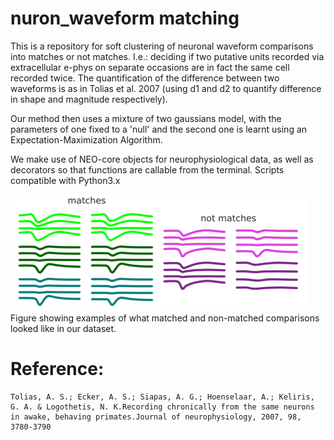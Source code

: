 # nuron_waveform matching 

This is a repository for soft clustering of neuronal waveform comparisons into matches or not matches. 
I.e.: deciding if two putative units recorded via extracellular e-phys on separate occasions are in fact the same cell recorded twice.
The quantification of the difference between two waveforms is as in Tolias et al. 2007 (using d1 and d2 to quantify difference in shape and magnitude respectively).

Our method then uses a mixture of two gaussians model, with the parameters of one fixed to a 'null' and the second one is learnt using an Expectation-Maximization Algorithm.

We make use of NEO-core objects for neurophysiological data, as well as decorators so that functions are callable from the terminal. 
Scripts compatible with Python3.x

![img.png](img.png)
Figure showing examples of what matched and non-matched comparisons looked like in our dataset. 


# Reference:
```
Tolias, A. S.; Ecker, A. S.; Siapas, A. G.; Hoenselaar, A.; Keliris, G. A. & Logothetis, N. K.Recording chronically from the same neurons in awake, behaving primates.Journal of neurophysiology, 2007, 98, 3780-3790
```


